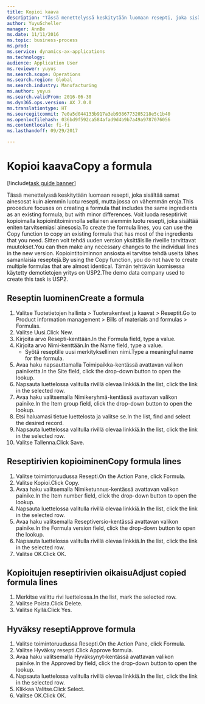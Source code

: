 ```yaml
--- 
title: Kopioi kaava
description: "Tässä menettelyssä keskitytään luomaan resepti, joka sisältää samat ainesosat kuin aiemmin luotu resepti, mutta jossa on vähemmän eroja."
author: YuyuScheller
manager: AnnBe
ms.date: 11/11/2016
ms.topic: business-process
ms.prod: 
ms.service: dynamics-ax-applications
ms.technology: 
audience: Application User
ms.reviewer: yuyus
ms.search.scope: Operations
ms.search.region: Global
ms.search.industry: Manufacturing
ms.author: yuyus
ms.search.validFrom: 2016-06-30
ms.dyn365.ops.version: AX 7.0.0
ms.translationtype: HT
ms.sourcegitcommit: 7e0a5d044133b917a3eb9386773205218e5c1b40
ms.openlocfilehash: 036bd9f592ca584afad9d4b9b7a49a9787076056
ms.contentlocale: fi-fi
ms.lasthandoff: 09/29/2017

---
```

# <a name="copy-a-formula"></a><span data-ttu-id="64511-103">Kopioi kaava</span><span class="sxs-lookup"><span data-stu-id="64511-103">Copy a formula</span></span>

[!include[task guide banner](../../includes/task-guide-banner.md)]

<span data-ttu-id="64511-104">Tässä menettelyssä keskitytään luomaan resepti, joka sisältää samat ainesosat kuin aiemmin luotu resepti, mutta jossa on vähemmän eroja.</span><span class="sxs-lookup"><span data-stu-id="64511-104">This procedure focuses on creating a formula that includes the same ingredients as an existing formula, but with minor differences.</span></span> <span data-ttu-id="64511-105">Voit luoda reseptirivit kopioimalla kopiointitoiminnolla sellainen aiemmin luotu resepti, joka sisältää eniten tarvitsemiasi ainesosia.</span><span class="sxs-lookup"><span data-stu-id="64511-105">To create the formula lines, you can use the Copy function to copy an existing formula that has most of the ingredients that you need.</span></span> <span data-ttu-id="64511-106">Sitten voit tehdä uuden version yksittäisille riveille tarvittavat muutokset.</span><span class="sxs-lookup"><span data-stu-id="64511-106">You can then make any necessary changes to the individual lines in the new version.</span></span> <span data-ttu-id="64511-107">Kopiointitoiminnon ansiosta ei tarvitse tehdä useita lähes samanlaisia reseptejä.</span><span class="sxs-lookup"><span data-stu-id="64511-107">By using the Copy function, you do not have to create multiple formulas that are almost identical.</span></span> <span data-ttu-id="64511-108">Tämän tehtävän luomisessa käytetty demotietojen yritys on USP2.</span><span class="sxs-lookup"><span data-stu-id="64511-108">The demo data company used to create this task is USP2.</span></span>


## <a name="create-a-formula"></a><span data-ttu-id="64511-109">Reseptin luominen</span><span class="sxs-lookup"><span data-stu-id="64511-109">Create a formula</span></span>
1. <span data-ttu-id="64511-110">Valitse Tuotetietojen hallinta > Tuoterakenteet ja kaavat > Reseptit.</span><span class="sxs-lookup"><span data-stu-id="64511-110">Go to Product information management > Bills of materials and formulas > Formulas.</span></span>
2. <span data-ttu-id="64511-111">Valitse Uusi.</span><span class="sxs-lookup"><span data-stu-id="64511-111">Click New.</span></span>
3. <span data-ttu-id="64511-112">Kirjoita arvo Resepti-kenttään.</span><span class="sxs-lookup"><span data-stu-id="64511-112">In the Formula field, type a value.</span></span>
4. <span data-ttu-id="64511-113">Kirjoita arvo Nimi-kenttään.</span><span class="sxs-lookup"><span data-stu-id="64511-113">In the Name field, type a value.</span></span>
    * <span data-ttu-id="64511-114">Syötä reseptille uusi merkityksellinen nimi.</span><span class="sxs-lookup"><span data-stu-id="64511-114">Type a meaningful name for the formula.</span></span>  
5. <span data-ttu-id="64511-115">Avaa haku napsauttamalla Toimipaikka-kentässä avattavan valikon painiketta.</span><span class="sxs-lookup"><span data-stu-id="64511-115">In the Site field, click the drop-down button to open the lookup.</span></span>
6. <span data-ttu-id="64511-116">Napsauta luettelossa valitulla rivillä olevaa linkkiä.</span><span class="sxs-lookup"><span data-stu-id="64511-116">In the list, click the link in the selected row.</span></span>
7. <span data-ttu-id="64511-117">Avaa haku valitsemalla Nimikeryhmä-kentässä avattavan valikon painike.</span><span class="sxs-lookup"><span data-stu-id="64511-117">In the Item group field, click the drop-down button to open the lookup.</span></span>
8. <span data-ttu-id="64511-118">Etsi haluamasi tietue luettelosta ja valitse se.</span><span class="sxs-lookup"><span data-stu-id="64511-118">In the list, find and select the desired record.</span></span>
9. <span data-ttu-id="64511-119">Napsauta luettelossa valitulla rivillä olevaa linkkiä.</span><span class="sxs-lookup"><span data-stu-id="64511-119">In the list, click the link in the selected row.</span></span>
10. <span data-ttu-id="64511-120">Valitse Tallenna.</span><span class="sxs-lookup"><span data-stu-id="64511-120">Click Save.</span></span>

## <a name="copy-formula-lines"></a><span data-ttu-id="64511-121">Reseptirivien kopioiminen</span><span class="sxs-lookup"><span data-stu-id="64511-121">Copy formula lines</span></span>
1. <span data-ttu-id="64511-122">Valitse toimintoruudussa Resepti.</span><span class="sxs-lookup"><span data-stu-id="64511-122">On the Action Pane, click Formula.</span></span>
2. <span data-ttu-id="64511-123">Valitse Kopioi.</span><span class="sxs-lookup"><span data-stu-id="64511-123">Click Copy.</span></span>
3. <span data-ttu-id="64511-124">Avaa haku valitsemalla Nimiketunnus-kentässä avattavan valikon painike.</span><span class="sxs-lookup"><span data-stu-id="64511-124">In the Item number field, click the drop-down button to open the lookup.</span></span>
4. <span data-ttu-id="64511-125">Napsauta luettelossa valitulla rivillä olevaa linkkiä.</span><span class="sxs-lookup"><span data-stu-id="64511-125">In the list, click the link in the selected row.</span></span>
5. <span data-ttu-id="64511-126">Avaa haku valitsemalla Reseptiversio-kentässä avattavan valikon painike.</span><span class="sxs-lookup"><span data-stu-id="64511-126">In the Formula version field, click the drop-down button to open the lookup.</span></span>
6. <span data-ttu-id="64511-127">Napsauta luettelossa valitulla rivillä olevaa linkkiä.</span><span class="sxs-lookup"><span data-stu-id="64511-127">In the list, click the link in the selected row.</span></span>
7. <span data-ttu-id="64511-128">Valitse OK.</span><span class="sxs-lookup"><span data-stu-id="64511-128">Click OK.</span></span>

## <a name="adjust-copied-formula-lines"></a><span data-ttu-id="64511-129">Kopioitujen reseptirivien oikaisu</span><span class="sxs-lookup"><span data-stu-id="64511-129">Adjust copied formula lines</span></span>
1. <span data-ttu-id="64511-130">Merkitse valittu rivi luettelossa.</span><span class="sxs-lookup"><span data-stu-id="64511-130">In the list, mark the selected row.</span></span>
2. <span data-ttu-id="64511-131">Valitse Poista.</span><span class="sxs-lookup"><span data-stu-id="64511-131">Click Delete.</span></span>
3. <span data-ttu-id="64511-132">Valitse Kyllä.</span><span class="sxs-lookup"><span data-stu-id="64511-132">Click Yes.</span></span>

## <a name="approve-formula"></a><span data-ttu-id="64511-133">Hyväksy resepti</span><span class="sxs-lookup"><span data-stu-id="64511-133">Approve formula</span></span>
1. <span data-ttu-id="64511-134">Valitse toimintoruudussa Resepti.</span><span class="sxs-lookup"><span data-stu-id="64511-134">On the Action Pane, click Formula.</span></span>
2. <span data-ttu-id="64511-135">Valitse Hyväksy resepti.</span><span class="sxs-lookup"><span data-stu-id="64511-135">Click Approve formula.</span></span>
3. <span data-ttu-id="64511-136">Avaa haku valitsemalla Hyväksynyt-kentässä avattavan valikon painike.</span><span class="sxs-lookup"><span data-stu-id="64511-136">In the Approved by field, click the drop-down button to open the lookup.</span></span>
4. <span data-ttu-id="64511-137">Napsauta luettelossa valitulla rivillä olevaa linkkiä.</span><span class="sxs-lookup"><span data-stu-id="64511-137">In the list, click the link in the selected row.</span></span>
5. <span data-ttu-id="64511-138">Klikkaa Valitse.</span><span class="sxs-lookup"><span data-stu-id="64511-138">Click Select.</span></span>
6. <span data-ttu-id="64511-139">Valitse OK.</span><span class="sxs-lookup"><span data-stu-id="64511-139">Click OK.</span></span>


